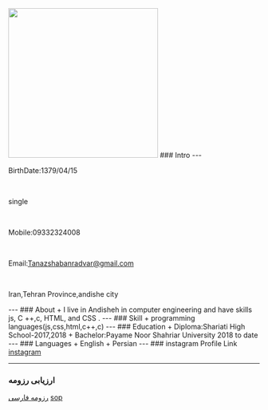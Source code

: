   <img src="https://s16.picofile.com/file/8420920618/hh.jpg" width="300" height="300">
### Intro
---
<br>
<p>
 BirthDate:1379/04/15
  </p>
<br>
<p>
 single
 </p>
 <br>
 <p>
 
 Mobile:09332324008
 </p>
 <br>
 <p>
  
 Email:Tanazshabanradvar@gmail.com
  </p>
  <br>
  <p>
  
 Iran,Tehran Province,andishe city
  </p>
---
### About
+ I live in Andisheh in computer engineering and have skills js, C ++,c, HTML, and CSS .
---
### Skill
+ programming languages(js,css,html,c++,c)
---
### Education
+ Diploma:Shariati High School-2017,2018
+ Bachelor:Payame Noor Shahriar University 2018 to date
---
### Languages
+ English
+ Persian
---
### instagram Profile Link
<br>
 <a href=" https://instagram.com/tnnz_.r">instagram</a>

---
### ارزیابی رزومه
[رزومه فارسی](/resume-fa)
[sop](/sop)
